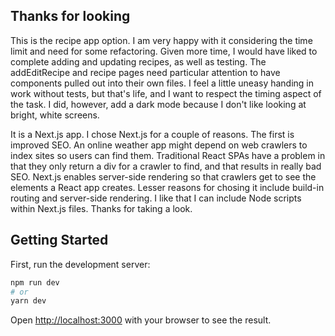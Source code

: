 ## Thanks for looking

This is the recipe app option.  I am very happy with it considering the time limit and need for some refactoring.  Given more time, I would have liked to complete adding and updating recipes, as well as testing.  The addEditRecipe and recipe pages need particular attention to have components pulled out into their own files.  I feel a little uneasy handing in work without tests, but that's life, and I want to respect the timing aspect of the task.  I did, however, add a dark mode because I don't like looking at bright, white screens. 

It is a Next.js app.  I chose Next.js for a couple of reasons.  The first is improved SEO.  An online weather app might depend on web crawlers to index sites so users can find them.  Traditional React SPAs have a problem in that they only return a div for a crawler to find, and that results in really bad SEO.  Next.js enables server-side rendering so that crawlers get to see the elements a React app creates.  Lesser reasons for chosing it include build-in routing and server-side rendering.  I like that I can include Node scripts within Next.js files. Thanks for taking a look.


## Getting Started

First, run the development server:

```bash
npm run dev
# or
yarn dev
```

Open [http://localhost:3000](http://localhost:3000) with your browser to see the result.
